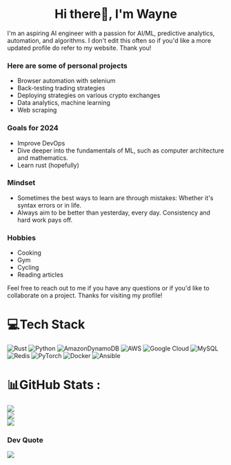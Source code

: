 <h1 align="center"> Hi there👋, I'm Wayne </h1>

I'm an aspiring AI engineer with a passion for AI/ML, predictive analytics, automation, and algorithms. I don't edit this often so if you'd like a more updated profile do refer to my website. Thank you!

<h3 align "center"> Here are some of personal projects </h3>

- Browser automation with selenium
- Back-testing trading strategies
- Deploying strategies on various crypto exchanges
- Data analytics, machine learning
- Web scraping

<h3 align "center"> Goals for 2024 </h3>

- Improve DevOps
- Dive deeper into the fundamentals of ML, such as computer architecture and mathematics.
- Learn rust (hopefully)

<h3 align "center"> Mindset </h3>

- Sometimes the best ways to learn are through mistakes: Whether it's syntax errors or in life. 
- Always aim to be better than yesterday, every day. Consistency and hard work pays off.

<h3 align "center"> Hobbies </h3>

- Cooking
- Gym
- Cycling
- Reading articles

Feel free to reach out to me if you have any questions or if you'd like to collaborate on a project. Thanks for visiting my profile!


# 💻Tech Stack
![Rust](https://img.shields.io/badge/rust-%23000000.svg?style=for-the-badge&logo=rust&logoColor=white) ![Python](https://img.shields.io/badge/python-3670A0?style=for-the-badge&logo=python&logoColor=ffdd54) ![AmazonDynamoDB](https://img.shields.io/badge/Amazon%20DynamoDB-4053D6?style=for-the-badge&logo=Amazon%20DynamoDB&logoColor=white) ![AWS](https://img.shields.io/badge/AWS-%23FF9900.svg?style=for-the-badge&logo=amazon-aws&logoColor=white) ![Google Cloud](https://img.shields.io/badge/Google%20Cloud-%234285F4.svg?style=for-the-badge&logo=google-cloud&logoColor=white) ![MySQL](https://img.shields.io/badge/mysql-%2300f.svg?style=for-the-badge&logo=mysql&logoColor=white) ![Redis](https://img.shields.io/badge/redis-%23DD0031.svg?style=for-the-badge&logo=redis&logoColor=white) ![PyTorch](https://img.shields.io/badge/PyTorch-%23EE4C2C.svg?style=for-the-badge&logo=PyTorch&logoColor=white) ![Docker](https://img.shields.io/badge/docker-%230db7ed.svg?style=for-the-badge&logo=docker&logoColor=white) ![Ansible](https://img.shields.io/badge/ansible-%231A1918.svg?style=for-the-badge&logo=ansible&logoColor=white)
# 📊GitHub Stats :
![](https://github-readme-stats.vercel.app/api?username=wheynelau&theme=gotham&hide_border=true&include_all_commits=false&count_private=false)<br/>
![](https://github-readme-streak-stats.herokuapp.com/?user=wheynelau&theme=gotham&hide_border=true)<br/>
![](https://github-readme-stats.vercel.app/api/top-langs/?username=wheynelau&theme=gotham&hide_border=true&include_all_commits=false&count_private=false&layout=compact)

### Dev Quote
![](https://quotes-github-readme.vercel.app/api?type=horizontal&theme=radical)




### 
<!---
wheynelau/wheynelau is a ✨ special ✨ repository because its `README.md` (this file) appears on your GitHub profile.
You can click the Preview link to take a look at your changes.
--->

